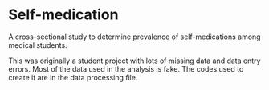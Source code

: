 # Self-medication
A cross-sectional study to determine prevalence of self-medications among medical students.

This was originally a student project with lots of missing data and data entry errors. Most of the data used in the analysis is fake. The codes used to create it are in the data processing file.
